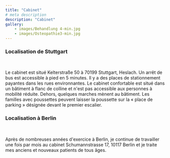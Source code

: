 ```yaml
---
title: "Cabinet"
# meta description
description: "Cabinet"
gallery: 
    - images/Behandlung 4-min.jpg
    - images/Osteopathie3-min.jpg
---
```


### Localisation de Stuttgart
<br>

Le cabinet est situé Kelterstraße 50 à 70199 Stuttgart, Heslach. Un arrêt de bus est accessible à pied en 5 minutes. Il y a des places de stationnement payantes dans les rues environnantes.
Le cabinet confortable est situé dans un bâtiment à flanc de colline et n'est pas accessible aux personnes à mobilité réduite. Dehors, quelques marches mènent au bâtiment. Les familles avec poussettes peuvent laisser la poussette sur la « place de parking » désignée devant le premier escalier. 


### Localisation à Berlin
<br>

Après de nombreuses années d'exercice à Berlin, je continue de travailler une fois par mois au cabinet Schumannstrasse 17, 10117 Berlin et je traite mes anciens et nouveaux patients de tous âges.